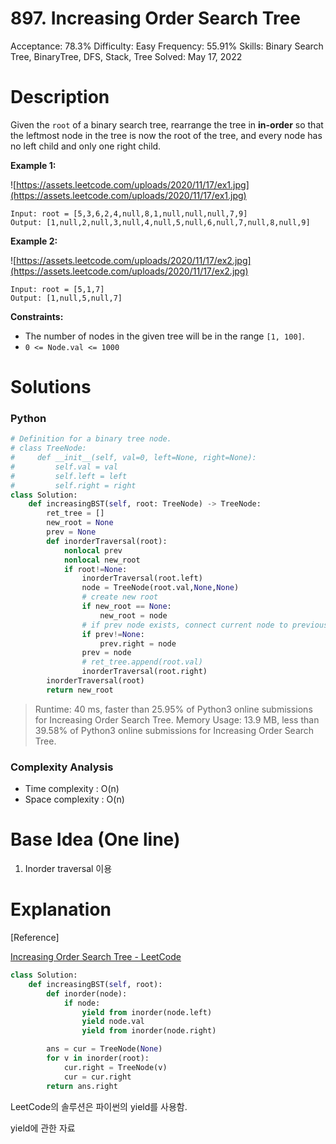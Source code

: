 # 897. Increasing Order Search Tree

Acceptance: 78.3%
Difficulty: Easy
Frequency: 55.91%
Skills: Binary Search Tree, BinaryTree, DFS, Stack, Tree
Solved: May 17, 2022

# Description

Given the `root` of a binary search tree, rearrange the tree in **in-order** so that the leftmost node in the tree is now the root of the tree, and every node has no left child and only one right child.

**Example 1:**

![https://assets.leetcode.com/uploads/2020/11/17/ex1.jpg](https://assets.leetcode.com/uploads/2020/11/17/ex1.jpg)

```
Input: root = [5,3,6,2,4,null,8,1,null,null,null,7,9]
Output: [1,null,2,null,3,null,4,null,5,null,6,null,7,null,8,null,9]

```

**Example 2:**

![https://assets.leetcode.com/uploads/2020/11/17/ex2.jpg](https://assets.leetcode.com/uploads/2020/11/17/ex2.jpg)

```
Input: root = [5,1,7]
Output: [1,null,5,null,7]

```

**Constraints:**

- The number of nodes in the given tree will be in the range `[1, 100]`.
- `0 <= Node.val <= 1000`

# Solutions

### Python

```python
# Definition for a binary tree node.
# class TreeNode:
#     def __init__(self, val=0, left=None, right=None):
#         self.val = val
#         self.left = left
#         self.right = right
class Solution:
    def increasingBST(self, root: TreeNode) -> TreeNode:
        ret_tree = []
        new_root = None
        prev = None
        def inorderTraversal(root):
            nonlocal prev
            nonlocal new_root
            if root!=None:
                inorderTraversal(root.left)
                node = TreeNode(root.val,None,None)
                # create new root
                if new_root == None:
                    new_root = node
                # if prev node exists, connect current node to previous node
                if prev!=None:
                    prev.right = node
                prev = node
                # ret_tree.append(root.val)
                inorderTraversal(root.right)
        inorderTraversal(root)
        return new_root
```

> Runtime: 40 ms, faster than 25.95% of Python3 online submissions for Increasing Order Search Tree.
Memory Usage: 13.9 MB, less than 39.58% of Python3 online submissions for Increasing Order Search Tree.
> 

### Complexity Analysis

- Time complexity : O(n)
- Space complexity : O(n)

# Base Idea (One line)

1. Inorder traversal 이용

# Explanation

[Reference]

[Increasing Order Search Tree - LeetCode](https://leetcode.com/problems/increasing-order-search-tree/solution/)

```python
class Solution:
    def increasingBST(self, root):
        def inorder(node):
            if node:
                yield from inorder(node.left)
                yield node.val
                yield from inorder(node.right)

        ans = cur = TreeNode(None)
        for v in inorder(root):
            cur.right = TreeNode(v)
            cur = cur.right
        return ans.right
```

LeetCode의 솔루션은 파이썬의 yield를 사용함.

yield에 관한 자료

[](https://dojang.io/mod/page/view.php?id=2412)